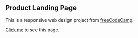 ## Product Landing Page

This is a responsive web design project from [freeCodeCamp](https://learn.freecodecamp.org/responsive-web-design/responsive-web-design-projects/build-a-product-landing-page).

[Click me](https://weishian-wang.github.io/product-landing-page/) to see this page.